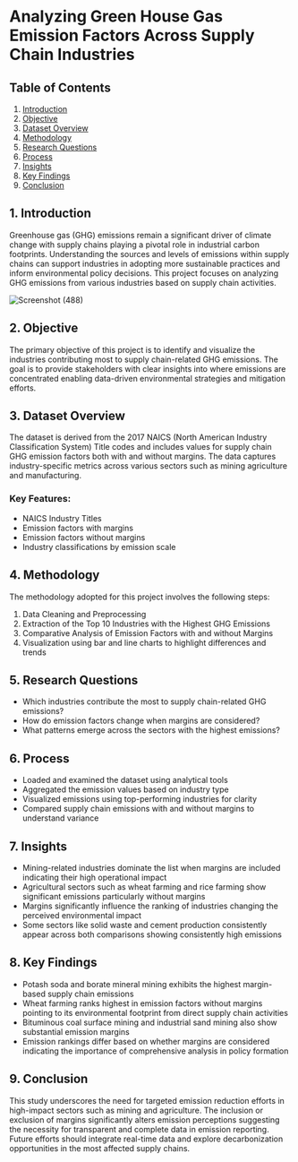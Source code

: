 # Analyzing Green House Gas Emission Factors Across Supply Chain Industries

## Table of Contents
1. [Introduction](#1-introduction)  
2. [Objective](#2-objective)  
3. [Dataset Overview](#3-dataset-overview)  
4. [Methodology](#4-methodology)  
5. [Research Questions](#5-research-questions)  
6. [Process](#6-process)  
7. [Insights](#7-insights)  
8. [Key Findings](#8-key-findings)  
9. [Conclusion](#9-conclusion)



## 1. Introduction  
Greenhouse gas (GHG) emissions remain a significant driver of climate change with supply chains playing a pivotal role in industrial carbon footprints. Understanding the sources and levels of emissions within supply chains can support industries in adopting more sustainable practices and inform environmental policy decisions. This project focuses on analyzing GHG emissions from various industries based on supply chain activities.

![Screenshot (488)](https://github.com/user-attachments/assets/0e70164a-1d1b-4c0f-9804-5952def8a70e)


## 2. Objective  
The primary objective of this project is to identify and visualize the industries contributing most to supply chain-related GHG emissions. The goal is to provide stakeholders with clear insights into where emissions are concentrated enabling data-driven environmental strategies and mitigation efforts.

## 3. Dataset Overview  
The dataset is derived from the 2017 NAICS (North American Industry Classification System) Title codes and includes values for supply chain GHG emission factors both with and without margins. The data captures industry-specific metrics across various sectors such as mining agriculture and manufacturing.

### Key Features:
- NAICS Industry Titles  
- Emission factors with margins  
- Emission factors without margins  
- Industry classifications by emission scale  

## 4. Methodology  
The methodology adopted for this project involves the following steps:
1. Data Cleaning and Preprocessing  
2. Extraction of the Top 10 Industries with the Highest GHG Emissions  
3. Comparative Analysis of Emission Factors with and without Margins  
4. Visualization using bar and line charts to highlight differences and trends  

## 5. Research Questions  
- Which industries contribute the most to supply chain-related GHG emissions?  
- How do emission factors change when margins are considered?  
- What patterns emerge across the sectors with the highest emissions?

## 6. Process  
- Loaded and examined the dataset using analytical tools  
- Aggregated the emission values based on industry type  
- Visualized emissions using top-performing industries for clarity  
- Compared supply chain emissions with and without margins to understand variance  

## 7. Insights  
- Mining-related industries dominate the list when margins are included indicating their high operational impact  
- Agricultural sectors such as wheat farming and rice farming show significant emissions particularly without margins  
- Margins significantly influence the ranking of industries changing the perceived environmental impact  
- Some sectors like solid waste and cement production consistently appear across both comparisons showing consistently high emissions

## 8. Key Findings  
- Potash soda and borate mineral mining exhibits the highest margin-based supply chain emissions  
- Wheat farming ranks highest in emission factors without margins pointing to its environmental footprint from direct supply chain activities  
- Bituminous coal surface mining and industrial sand mining also show substantial emission margins  
- Emission rankings differ based on whether margins are considered indicating the importance of comprehensive analysis in policy formation

## 9. Conclusion  
This study underscores the need for targeted emission reduction efforts in high-impact sectors such as mining and agriculture. The inclusion or exclusion of margins significantly alters emission perceptions suggesting the necessity for transparent and complete data in emission reporting. Future efforts should integrate real-time data and explore decarbonization opportunities in the most affected supply chains.
